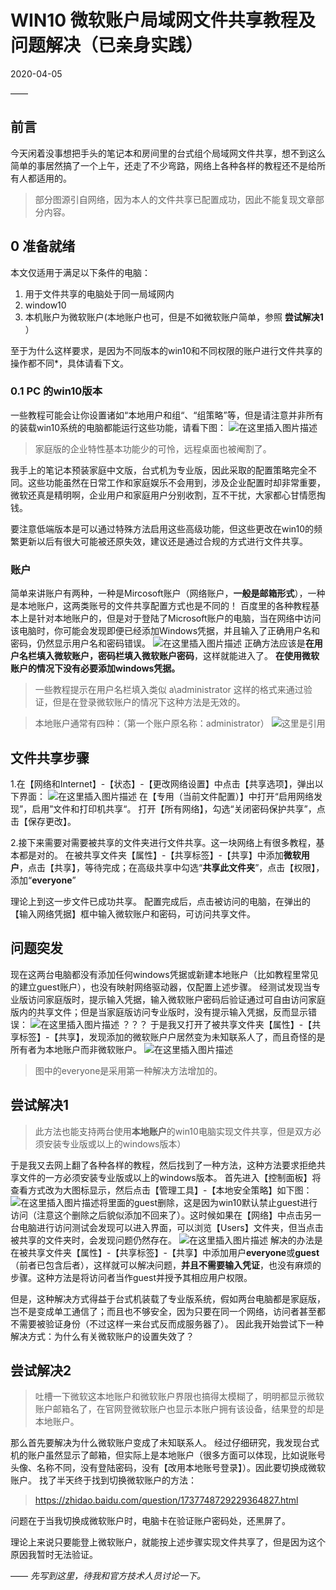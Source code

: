 # WIN10 微软账户局域网文件共享教程及问题解决（已亲身实践）

 2020-04-05 







——

## 前言

今天闲着没事想把手头的笔记本和房间里的台式组个局域网文件共享，想不到这么简单的事居然搞了一个上午，还走了不少弯路，网络上各种各样的教程还不是给所有人都适用的。

> 部分图源引自网络，因为本人的文件共享已配置成功，因此不能复现文章部分内容。

## 0 准备就绪

本文仅适用于满足以下条件的电脑：

1. 用于文件共享的电脑处于同一局域网内
2. window10
3. 本机账户为微软账户(本地账户也可，但是不如微软账户简单，参照 **尝试解决1** ）

至于为什么这样要求，是因为不同版本的win10和不同权限的账户进行文件共享的操作都不同*，具体请看下文。

### 0.1 PC 的win10版本

一些教程可能会让你设置诸如“本地用户和组“、“组策略”等，但是请注意并非所有的装载win10系统的电脑都能运行这些功能，请看下图：
![在这里插入图片描述](https://i2.wp.com/img-blog.csdnimg.cn/20200404174105710.png?x-oss-process=image/watermark,type_ZmFuZ3poZW5naGVpdGk,shadow_10,text_aHR0cHM6Ly9ibG9nLmNzZG4ubmV0L3dlaXhpbl80NTI2MzYyNg==,size_16,color_FFFFFF,t_70)

> 家庭版的企业特性基本功能少的可怜，远程桌面也被阉割了。

我手上的笔记本预装家庭中文版，台式机为专业版，因此采取的配置策略完全不同。这些功能虽然在日常工作和家庭娱乐不会用到，涉及企业配置时却非常重要，微软还真是精明啊，企业用户和家庭用户分别收割，互不干扰，大家都心甘情愿掏钱。

要注意低端版本是可以通过特殊方法启用这些高级功能，但这些更改在win10的频繁更新以后有很大可能被还原失效，建议还是通过合规的方式进行文件共享。

### 账户

简单来讲账户有两种，一种是Mircosoft账户（网络账户，**一般是邮箱形式**），一种是本地账户，这两类账号的文件共享配置方式也是不同的！
百度里的各种教程基本上是针对本地账户的，但是对于登陆了Microsoft账户的电脑，当在网络中访问该电脑时，你可能会发现即便已经添加Windows凭据，并且输入了正确用户名和密码，仍然显示用户名和密码错误。
![在这里插入图片描述](https://i2.wp.com/img-blog.csdnimg.cn/20200404175812224.png?x-oss-process=image/watermark,type_ZmFuZ3poZW5naGVpdGk,shadow_10,text_aHR0cHM6Ly9ibG9nLmNzZG4ubmV0L3dlaXhpbl80NTI2MzYyNg==,size_16,color_FFFFFF,t_70)
正确方法应该是**在用户名栏填入微软账户，密码栏填入微软账户密码**，这样就能进入了。
**在使用微软账户的情况下没有必要添加windows凭据。**

> 一些教程提示在用户名栏填入类似 a\administrator 这样的格式来通过验证，但是在登录微软账户的情况下这种方法是无效的。

> 本地账户通常有四种：（第一个账户原名称：administrator）
> ![这里是引用](https://i2.wp.com/img-blog.csdnimg.cn/20200404192734855.png)

## 文件共享步骤

1.在【网络和Internet】-【状态】-【更改网络设置】中点击【共享选项】，弹出以下界面：
![在这里插入图片描述](https://i2.wp.com/img-blog.csdnimg.cn/20200404185922803.png?x-oss-process=image/watermark,type_ZmFuZ3poZW5naGVpdGk,shadow_10,text_aHR0cHM6Ly9ibG9nLmNzZG4ubmV0L3dlaXhpbl80NTI2MzYyNg==,size_16,color_FFFFFF,t_70)
在【专用（当前文件配置）】中打开“启用网络发现”，启用”文件和打印机共享“。
打开【所有网络】，勾选“关闭密码保护共享”，点击【保存更改】。

2.接下来需要对需要被共享的文件夹进行文件共享。这一块网络上有很多教程，基本都是对的。
在被共享文件夹【属性】-【共享标签】-【共享】中添加**微软用户**，点击【共享】，等待完成；在高级共享中勾选“**共享此文件夹**”，点击【权限】，添加“**everyone**”

理论上到这一步文件已成功共享。
配置完成后，点击被访问的电脑，在弹出的【输入网络凭据】框中输入微软账户和密码，可访问共享文件。

## 问题突发

现在这两台电脑都没有添加任何windows凭据或新建本地账户（比如教程里常见的建立guest账户），也没有映射网络驱动器，仅配置上述步骤。
经测试发现当专业版访问家庭版时，提示输入凭据，输入微软账户密码后验证通过可自由访问家庭版内的共享文件；但是当家庭版访问专业版时，没有提示输入凭据，反而显示错误：
![在这里插入图片描述](https://i2.wp.com/img-blog.csdnimg.cn/20200404181049263.png)
？？？
于是我又打开了被共享文件夹【属性】-【共享标签】-【共享】，发现添加的微软账户户居然变为未知联系人了，而且奇怪的是所有者为本地账户而非微软账户。
![在这里插入图片描述](https://i2.wp.com/img-blog.csdnimg.cn/20200404201327173.png)

> 图中的everyone是采用第一种解决方法增加的。

## 尝试解决1

> 此方法也能支持两台使用**本地账户**的win10电脑实现文件共享，但是双方必须安装专业版或以上的windows版本）

于是我又去网上翻了各种各样的教程，然后找到了一种方法，这种方法要求拒绝共享文件的一方必须安装专业版或以上的windows版本。
首先进入【控制面板】将查看方式改为大图标显示，然后点击【管理工具】-【本地安全策略】如下图：
![在这里插入图片描述](https://i2.wp.com/img-blog.csdnimg.cn/2020040419091150.png?x-oss-process=image/watermark,type_ZmFuZ3poZW5naGVpdGk,shadow_10,text_aHR0cHM6Ly9ibG9nLmNzZG4ubmV0L3dlaXhpbl80NTI2MzYyNg==,size_16,color_FFFFFF,t_70)将里面的guest删除，这是因为win10默认禁止guest进行访问（注意这个删除之后貌似添加不回来了）。这时候如果在【网络】中点击另一台电脑进行访问测试会发现可以进入界面，可以浏览【Users】文件夹，但当点击被共享的文件夹时，会发现问题仍然存在。
![在这里插入图片描述](https://i2.wp.com/img-blog.csdnimg.cn/20200404192419324.png?x-oss-process=image/watermark,type_ZmFuZ3poZW5naGVpdGk,shadow_10,text_aHR0cHM6Ly9ibG9nLmNzZG4ubmV0L3dlaXhpbl80NTI2MzYyNg==,size_16,color_FFFFFF,t_70)
解决的办法是在被共享文件夹【属性】-【共享标签】-【共享】中添加用户**everyone**或**guest**（前者已包含后者），这样就可以解决问题，**并且不需要输入凭证**，也没有麻烦的步骤。这种方法是将访问者当作guest并授予其相应用户权限。







但是，这种解决方式得益于台式机装载了专业版系统，假如两台电脑都是家庭版，岂不是变成单工通信了；而且也不够安全，因为只要在同一个网络，访问者甚至都不需要被验证身份（不过这样一来台式反而成服务器了）。
因此我开始尝试下一种解决方式：为什么有关微软账户的设置失效了？

## 尝试解决2

> 吐槽一下微软这本地账户和微软账户界限也搞得太模糊了，明明都显示微软账户邮箱名了，在官网登微软账户也显示本账户拥有该设备，结果登的却是本地账户。

那么首先要解决为什么微软账户变成了未知联系人。
经过仔细研究，我发现台式机的账户虽然显示了邮箱，但实际上是本地账户（很多方面可以体现，比如说账号头像、名称不同，没有登陆密码，没有【改用本地账号登录】）。因此要切换成微软账户。
找了半天终于找到切换微软账户的方法：

> https://zhidao.baidu.com/question/1737748729229364827.html

问题在于当我切换成微软账户时，电脑卡在验证账户密码处，还黑屏了。

理论上来说只要能登上微软账户，就能按上述步骤实现文件共享了，但是因为这个原因我暂时无法验证。







——
*先写到这里，待我和官方技术人员讨论一下。*